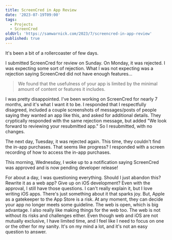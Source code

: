 ```yaml
---
title: ScreenCred in App Review
date: '2023-07-19T09:00'
tags:
  - Projects
  - ScreenCred
oldUrl: 'https://samwarnick.com/2023/7/screencred-in-app-review'
published: true
---
```


It's been a bit of a rollercoaster of few days.

I submitted ScreenCred for review on Sunday. On Monday, it was rejected. I was expecting some sort of rejection. What I was not expecting was a rejection saying ScreenCred did not have enough features...

> We found that the usefulness of your app is limited by the minimal amount of content or features it includes.

I was pretty disappointed. I've been working on ScreenCred for nearly 7 months, and it's what I want it to be. I responded that I respectfully disagreed, included a couple screenshots of messages/posts of people saying they wanted an app like this, and asked for additional details. They cryptically responded with the same rejection message, but added "We look forward to reviewing your resubmitted app." So I resubmitted, with no changes.

The next day, Tuesday, it was rejected again. This time, they couldn't find the in-app purchases. That seems like progress? I responded with a screen recording of how to access the in-app purchases.

This morning, Wednesday, I woke up to a notification saying ScreenCred was approved and is now pending developer release!

For about a day, I was questioning everything. Should I just abandon this? Rewrite it as a web app? Give up on iOS development? Even with the approval, I still have those questions. I can't really explain it, but I love writing iOS apps. There's just something about it that sparks joy. But, Apple as a gatekeeper to the App Store is a risk. At any moment, they can decide your app no longer meets some guideline. The web is open, which is big advantage. I also really like making things for the web too. The web is not without its risks and challenges either. Even though web and iOS are not mutually exclusive, I have limited time, and I feel like I need to focus on one or the other for my sanity. It's on my mind a lot, and it's not an easy question to answer.
